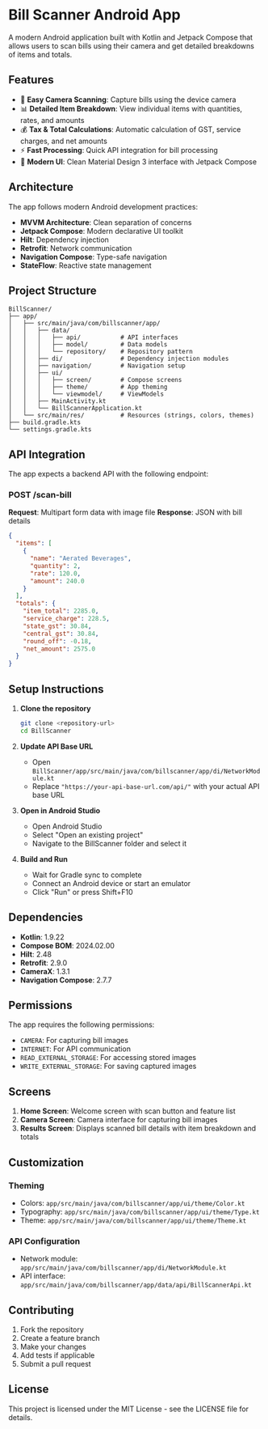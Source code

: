 # Bill Scanner Android App

A modern Android application built with Kotlin and Jetpack Compose that allows users to scan bills using their camera and get detailed breakdowns of items and totals.

## Features

- 📱 **Easy Camera Scanning**: Capture bills using the device camera
- 📊 **Detailed Item Breakdown**: View individual items with quantities, rates, and amounts
- 💰 **Tax & Total Calculations**: Automatic calculation of GST, service charges, and net amounts
- ⚡ **Fast Processing**: Quick API integration for bill processing
- 🎨 **Modern UI**: Clean Material Design 3 interface with Jetpack Compose

## Architecture

The app follows modern Android development practices:

- **MVVM Architecture**: Clean separation of concerns
- **Jetpack Compose**: Modern declarative UI toolkit
- **Hilt**: Dependency injection
- **Retrofit**: Network communication
- **Navigation Compose**: Type-safe navigation
- **StateFlow**: Reactive state management

## Project Structure

```
BillScanner/
├── app/
│   ├── src/main/java/com/billscanner/app/
│   │   ├── data/
│   │   │   ├── api/           # API interfaces
│   │   │   ├── model/         # Data models
│   │   │   └── repository/    # Repository pattern
│   │   ├── di/                # Dependency injection modules
│   │   ├── navigation/        # Navigation setup
│   │   ├── ui/
│   │   │   ├── screen/        # Compose screens
│   │   │   ├── theme/         # App theming
│   │   │   └── viewmodel/     # ViewModels
│   │   ├── MainActivity.kt
│   │   └── BillScannerApplication.kt
│   └── src/main/res/          # Resources (strings, colors, themes)
├── build.gradle.kts
└── settings.gradle.kts
```

## API Integration

The app expects a backend API with the following endpoint:

### POST /scan-bill

**Request**: Multipart form data with image file
**Response**: JSON with bill details

```json
{
  "items": [
    {
      "name": "Aerated Beverages",
      "quantity": 2,
      "rate": 120.0,
      "amount": 240.0
    }
  ],
  "totals": {
    "item_total": 2285.0,
    "service_charge": 228.5,
    "state_gst": 30.84,
    "central_gst": 30.84,
    "round_off": -0.18,
    "net_amount": 2575.0
  }
}
```

## Setup Instructions

1. **Clone the repository**
   ```bash
   git clone <repository-url>
   cd BillScanner
   ```

2. **Update API Base URL**
   - Open `BillScanner/app/src/main/java/com/billscanner/app/di/NetworkModule.kt`
   - Replace `"https://your-api-base-url.com/api/"` with your actual API base URL

3. **Open in Android Studio**
   - Open Android Studio
   - Select "Open an existing project"
   - Navigate to the BillScanner folder and select it

4. **Build and Run**
   - Wait for Gradle sync to complete
   - Connect an Android device or start an emulator
   - Click "Run" or press Shift+F10

## Dependencies

- **Kotlin**: 1.9.22
- **Compose BOM**: 2024.02.00
- **Hilt**: 2.48
- **Retrofit**: 2.9.0
- **CameraX**: 1.3.1
- **Navigation Compose**: 2.7.7

## Permissions

The app requires the following permissions:
- `CAMERA`: For capturing bill images
- `INTERNET`: For API communication
- `READ_EXTERNAL_STORAGE`: For accessing stored images
- `WRITE_EXTERNAL_STORAGE`: For saving captured images

## Screens

1. **Home Screen**: Welcome screen with scan button and feature list
2. **Camera Screen**: Camera interface for capturing bill images
3. **Results Screen**: Displays scanned bill details with item breakdown and totals

## Customization

### Theming
- Colors: `app/src/main/java/com/billscanner/app/ui/theme/Color.kt`
- Typography: `app/src/main/java/com/billscanner/app/ui/theme/Type.kt`
- Theme: `app/src/main/java/com/billscanner/app/ui/theme/Theme.kt`

### API Configuration
- Network module: `app/src/main/java/com/billscanner/app/di/NetworkModule.kt`
- API interface: `app/src/main/java/com/billscanner/app/data/api/BillScannerApi.kt`

## Contributing

1. Fork the repository
2. Create a feature branch
3. Make your changes
4. Add tests if applicable
5. Submit a pull request

## License

This project is licensed under the MIT License - see the LICENSE file for details.
